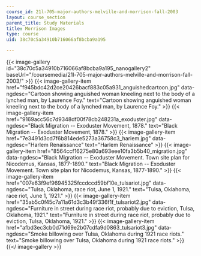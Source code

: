 ```yaml
---
course_id: 21l-705-major-authors-melville-and-morrison-fall-2003
layout: course_section
parent_title: Study Materials
title: Morrison Images
type: course
uid: 38c70c5a34910b716066af8bcba9a195

---
```


{{< image-gallery id="38c70c5a34910b716066af8bcba9a195_nanogallery2" baseUrl="/coursemedia/21l-705-major-authors-melville-and-morrison-fall-2003/" >}}
{{< image-gallery-item href="f945bdc42d2ce20426bacf883c05a931_anguishedcartoon.jpg" data-ngdesc="Cartoon showing anguished woman kneeling next to the body of a lynched man, by Laurence Foy." text="Cartoon showing anguished woman kneeling next to the body of a lynched man, by Laurence Foy." >}}
{{< image-gallery-item href="9169acc56c7d9348df00f78cb248231a_exoduster.jpg" data-ngdesc="Black Migration -- Exoduster Movement, 1878." text="Black Migration -- Exoduster Movement, 1878." >}}
{{< image-gallery-item href="7e3491d3cd7f6b814ede5273a36758c3_harlem.jpg" data-ngdesc="Harlem Renaissance" text="Harlem Renaissance" >}}
{{< image-gallery-item href="8564ccf16275e80a693eee10fa3b5b40_migration.jpg" data-ngdesc="Black Migration -- Exoduster Movement. Town site plan for Nicodemus, Kansas, 1877-1890." text="Black Migration -- Exoduster Movement. Town site plan for Nicodemus, Kansas, 1877-1890." >}}
{{< image-gallery-item href="007e63f9ef96945325fccdccd59bf10e_tulsariot.jpg" data-ngdesc="Tulsa, Oklahoma, race riot, June 1, 1921." text="Tulsa, Oklahoma, race riot, June 1, 1921." >}}
{{< image-gallery-item href="35ab5c0f45c7a11a61d3c3b49f336f1f_tulsariot2.jpg" data-ngdesc="Furniture in street during race riot, probably due to eviction, Tulsa, Oklahoma, 1921." text="Furniture in street during race riot, probably due to eviction, Tulsa, Oklahoma, 1921." >}}
{{< image-gallery-item href="afbd3ec3cb0d71d69e2b07cdfa9d0863_tulsariot3.jpg" data-ngdesc="Smoke billowing over Tulsa, Oklahoma during 1921 race riots." text="Smoke billowing over Tulsa, Oklahoma during 1921 race riots." >}}
{{</ image-gallery >}}